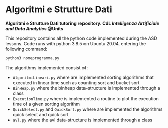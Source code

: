 # Algoritmi e Strutture Dati
__Algoritmi e Strutture Dati tutoring repository. CdL _Intelligenza Artificiale and Data Analytics_ @Units__

This repository contains all the python code implemented during the ASD lessons. 
Code runs with python 3.8.5 on Ubuntu 20.04, entering the following command: 
```bash
python3 nomeprogramma.py
```
The algorithms implemented consist of:
- `AlgoritmiLineari.py` where are implemented sorting algorithms that executed in linear time such as counting sort and bucket sort
- `BinHeap.py` where the binheap data-structure is implemented through a class
- `ExecutionTime.py` where is implemented a routine to plot the execution time of a given sorting algorithm 
- `QuickSelect.py` and `QuickSort.py` where are implemented the algorithms quick select and quick sort
- `avl.py` where the avl data-structure is implemented through a class
